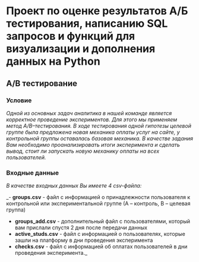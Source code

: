 # Проект по оценке результатов А/Б тестирования, написанию SQL запросов и функций для визуализации и дополнения данных на Python

## A/B тестирование

### Условие
_Одной из основных задач аналитика в нашей команде является корректное проведение экспериментов. Для этого мы применяем метод A/B–тестирования. В ходе тестирования одной гипотезы целевой группе была предложена новая механика оплаты услуг на сайте, у контрольной группы оставалась базовая механика. В качестве задания Вам необходимо проанализировать итоги эксперимента и сделать вывод, стоит ли запускать новую механику оплаты на всех пользователей._

### Входные данные
_В качестве входных данных Вы имеете 4 csv-файла:_

_- **groups.csv** - файл с информацией о принадлежности пользователя к контрольной или экспериментальной группе (А – контроль, B – целевая группа)
- **groups_add.csv** - дополнительный файл с пользователями, который вам прислали спустя 2 дня после передачи данных
- **active_studs.csv** - файл с информацией о пользователях, которые зашли на платформу в дни проведения эксперимента
- **checks.csv** - файл с информацией об оплатах пользователей в дни проведения эксперимента._


